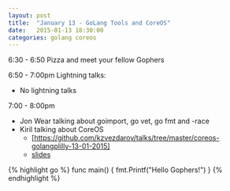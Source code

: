 ```yaml
---
layout: post
title:  "January 13 - GoLang Tools and CoreOS"
date:   2015-01-13 18:30:00
categories: golang coreos
---
```


6:30 - 6:50 Pizza and meet your fellow Gophers

6:50 - 7:00pm Lightning talks:

 * No lightning talks

7:00 - 8:00pm 

 * Jon Wear talking about goimport, go vet, go fmt and -race
 * Kiril talking about CoreOS
    * [https://github.com/kzvezdarov/talks/tree/master/coreos-golangplilly-13-01-2015]
    * [slides](http://go-talks.appspot.com/github.com/kzvezdarov/talks/coreos-golangplilly-13-01-2015/coreos-overview.slide)

{% highlight go %}
func main() {
   fmt.Printf("Hello Gophers!")
}
{% endhighlight %}


[https://github.com/kzvezdarov/talks/tree/master/coreos-golangplilly-13-01-2015]: https://github.com/kzvezdarov/talks/tree/master/coreos-golangplilly-13-01-2015
